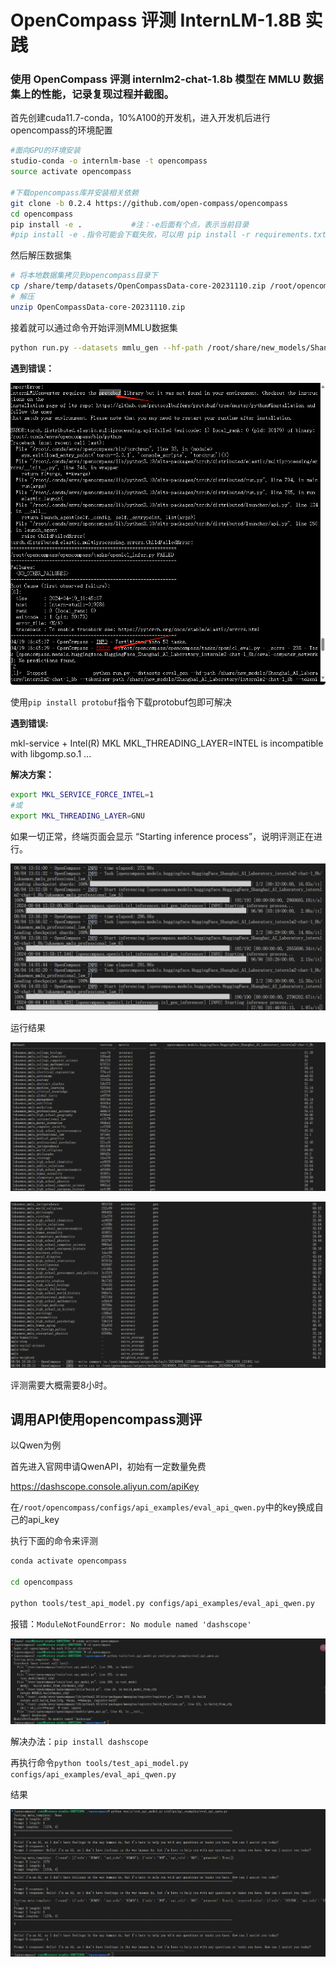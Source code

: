 # OpenCompass 评测 InternLM-1.8B 实践

### 使用 OpenCompass 评测 internlm2-chat-1.8b 模型在 MMLU 数据集上的性能，记录复现过程并截图。

 首先创建cuda11.7-conda，10%A100的开发机，进入开发机后进行opencompass的环境配置

 ```bash
 #面向GPU的环境安装
studio-conda -o internlm-base -t opencompass
source activate opencompass
 
 #下载opencompass库并安装相关依赖
git clone -b 0.2.4 https://github.com/open-compass/opencompass
cd opencompass
pip install -e .           #注：-e后面有个点，表示当前目录
#pip install -e .指令可能会下载失败，可以用 pip install -r requirements.txt 
 ```

 然后解压数据集

 ```bash
 # 将本地数据集拷贝到opencompass目录下
cp /share/temp/datasets/OpenCompassData-core-20231110.zip /root/opencompass/
# 解压
unzip OpenCompassData-core-20231110.zip
 ```

 接着就可以通过命令开始评测MMLU数据集

 ```bash
python run.py --datasets mmlu_gen --hf-path /root/share/new_models/Shanghai_AI_Laboratory/internlm2-chat-1_8b --tokenizer-path /root/share/new_models/Shanghai_AI_Laboratory/internlm2-chat-1_8b --tokenizer-kwargs padding_side='left' truncation='left' trust_remote_code=True --model-kwargs trust_remote_code=True device_map='auto' --max-seq-len 1024 --max-out-len 16 --batch-size 2 --num-gpus 1 --debug
 ```

 **遇到错误：**

 ![pic1](./pic/1.png)

 使用`pip install protobuf`指令下载protobuf包即可解决

 **遇到错误:**

 mkl-service + Intel(R) MKL MKL_THREADING_LAYER=INTEL is incompatible with libgomp.so.1 ... 
 
 **解决方案：**

 ```bash
export MKL_SERVICE_FORCE_INTEL=1
#或
export MKL_THREADING_LAYER=GNU
 ```

 如果一切正常，终端页面会显示 “Starting inference process”，说明评测正在进行。

 ![pic2](./pic/2.png)

 运行结果

 ![pic3](./pic/3.png)

 ![pic4](./pic/4.png)

 评测需要大概需要8小时。

 ## 调用API使用opencompass测评

 以Qwen为例

 首先进入官网申请QwenAPI，初始有一定数量免费

https://dashscope.console.aliyun.com/apiKey


在`/root/opencompass/configs/api_examples/eval_api_qwen.py`中的key换成自己的api_key

执行下面的命令来评测

```bash
conda activate opencompass

cd opencompass

python tools/test_api_model.py configs/api_examples/eval_api_qwen.py
```

报错：`ModuleNotFoundError: No module named 'dashscope'`

![pic5](./pic/5.png)

解决办法：`pip install dashscope`

再执行命令`python tools/test_api_model.py configs/api_examples/eval_api_qwen.py`

结果

![pic6](./pic/6.png)

